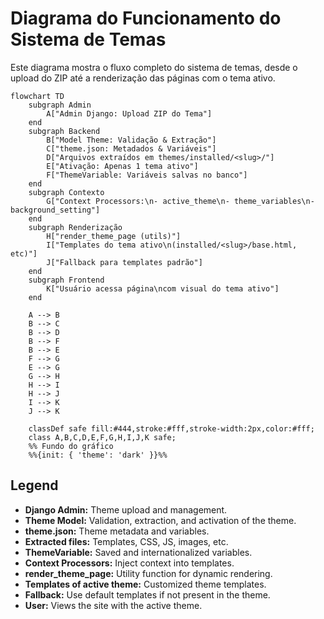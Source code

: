 # Diagrama do Funcionamento do Sistema de Temas

Este diagrama mostra o fluxo completo do sistema de temas, desde o upload do ZIP até a renderização das páginas com o tema ativo.

```mermaid
flowchart TD
    subgraph Admin
        A["Admin Django: Upload ZIP do Tema"]
    end
    subgraph Backend
        B["Model Theme: Validação & Extração"]
        C["theme.json: Metadados & Variáveis"]
        D["Arquivos extraídos em themes/installed/<slug>/"]
        E["Ativação: Apenas 1 tema ativo"]
        F["ThemeVariable: Variáveis salvas no banco"]
    end
    subgraph Contexto
        G["Context Processors:\n- active_theme\n- theme_variables\n- background_setting"]
    end
    subgraph Renderização
        H["render_theme_page (utils)"]
        I["Templates do tema ativo\n(installed/<slug>/base.html, etc)"]
        J["Fallback para templates padrão"]
    end
    subgraph Frontend
        K["Usuário acessa página\ncom visual do tema ativo"]
    end

    A --> B
    B --> C
    B --> D
    B --> F
    B --> E
    F --> G
    E --> G
    G --> H
    H --> I
    H --> J
    I --> K
    J --> K

    classDef safe fill:#444,stroke:#fff,stroke-width:2px,color:#fff;
    class A,B,C,D,E,F,G,H,I,J,K safe;
    %% Fundo do gráfico
    %%{init: { 'theme': 'dark' }}%%
```

## Legend
- **Django Admin:** Theme upload and management.
- **Theme Model:** Validation, extraction, and activation of the theme.
- **theme.json:** Theme metadata and variables.
- **Extracted files:** Templates, CSS, JS, images, etc.
- **ThemeVariable:** Saved and internationalized variables.
- **Context Processors:** Inject context into templates.
- **render_theme_page:** Utility function for dynamic rendering.
- **Templates of active theme:** Customized theme templates.
- **Fallback:** Use default templates if not present in the theme.
- **User:** Views the site with the active theme.